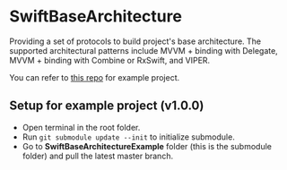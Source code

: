 # SwiftBaseArchitecture

Providing a set of protocols to build project's base architecture.
The supported architectural patterns include MVVM + binding with Delegate, MVVM + binding with Combine or RxSwift, and VIPER.

You can refer to [this repo](https://github.com/Drelandra/SwiftBaseArchitectureExample) for example project.

## Setup for example project (v1.0.0)
- Open terminal in the root folder.
- Run `git submodule update --init` to initialize submodule.
- Go to **SwiftBaseArchitectureExample** folder (this is the submodule folder) and pull the latest master branch.
